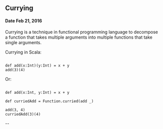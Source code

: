 ## Currying
#### Date Feb 21, 2016

Currying is a technique in functional programming language to decompose a function that takes multiple arguments into multiple functions that take single arguments.

Currying in Scala:

<pre><code>
def add(x:Int)(y:Int) = x + y
add(3)(4)
</code></pre>

Or:

<pre><code>
def add(x:Int, y:Int) = x + y

def curriedAdd = Function.curried(add _)

add(3, 4)
curriedAdd(3)(4)
</code></pre>

--
